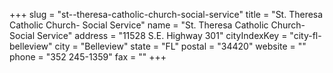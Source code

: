 +++
slug = "st--theresa-catholic-church-social-service"
title = "St. Theresa Catholic Church- Social Service"
name = "St. Theresa Catholic Church- Social Service"
address = "11528 S.E. Highway 301"
cityIndexKey = "city-fl-belleview"
city = "Belleview"
state = "FL"
postal = "34420"
website = ""
phone = "352 245-1359"
fax = ""
+++
